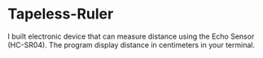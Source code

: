 # Tapeless-Ruler

I built electronic device that can measure distance using the Echo Sensor (HC-SR04).  The program display distance in centimeters in your terminal.  

